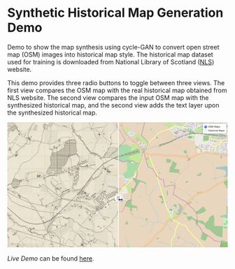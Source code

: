 # Synthetic Historical Map Generation Demo

Demo to show the map synthesis using cycle-GAN to convert open street map (OSM) images into historical map style. The historical map dataset used for training is downloaded from National Library of Scotland ([NLS](https://maps.nls.uk/)) website. 

This demo provides three radio buttons to toggle between three views. The first view compares the OSM map with the real historical map obtained from NLS website. The second view compares the input OSM map with the synthesized historical map, and the second view adds the text layer upon the synthesized historical map. 

![screencast example](demo.gif)

*Live Demo* can be found [here](https://zekun-li.github.io/side-by-side/).

